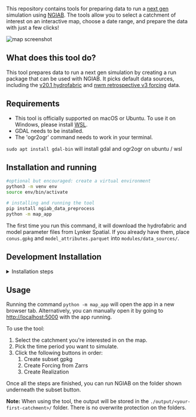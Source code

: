 This repository contains tools for preparing data to run a [next gen](https://github.com/NOAA-OWP/ngen) simulation using [NGIAB](https://github.com/CIROH-UA/NGIAB-CloudInfra). The tools allow you to select a catchment of interest on an interactive map, choose a date range, and prepare the data with just a few clicks!

![map screenshot](https://github.com/CIROH-UA/NGIAB_data_preprocess/blob/main/modules/map_app/static/resources/screenshot.png)


## What does this tool do?

This tool prepares data to run a next gen simulation by creating a run package that can be used with NGIAB. It picks default data sources, including the [v20.1 hydrofabric](https://www.lynker-spatial.com/data?path=hydrofabric%2Fv20.1%2F) and [nwm retrospective v3 forcing](https://noaa-nwm-retrospective-3-0-pds.s3.amazonaws.com/index.html#CONUS/zarr/forcing/) data.

## Requirements

* This tool is officially supported on macOS or Ubuntu. To use it on Windows, please install [WSL](https://learn.microsoft.com/en-us/windows/wsl/install).
* GDAL needs to be installed.
* The 'ogr2ogr' command needs to work in your terminal.

`sudo apt install gdal-bin` will install gdal and ogr2ogr on ubuntu / wsl

## Installation and running

```bash
#optional but encouraged: create a virtual environment
python3 -m venv env
source env/bin/activate

# installing and running the tool
pip install ngiab_data_preprocess
python -m map_app
```

The first time you run this command, it will download the hydrofabric and model parameter files from Lynker Spatial. If you already have them, place `conus.gpkg` and `model_attributes.parquet` into `modules/data_sources/`.

## Development Installation
<details>
  <summary>Installation steps</summary>
    To install and run the tool, follow these steps:

    1. Clone the repository:
        ```bash
        git clone https://github.com/CIROH-UA/NGIAB_data_preprocess
        cd NGIAB_data_preprocess
        ```

    2. Create a virtual environment and activate it:
        ```bash
        python3 -m venv env
        source env/bin/activate
        ```

    3. Install the tool:
        ```bash
        pip install -e .
        ```

    4. Run the map app:
        ```bash
        python -m map_app
        ```
</details>

## Usage

Running the command `python -m map_app` will open the app in a new browser tab. Alternatively, you can manually open it by going to [http://localhost:5000](http://localhost:5000) with the app running.

To use the tool:

1. Select the catchment you're interested in on the map.
2. Pick the time period you want to simulate.
3. Click the following buttons in order:
    1) Create subset gpkg
    2) Create Forcing from Zarrs
    3) Create Realization

Once all the steps are finished, you can run NGIAB on the folder shown underneath the subset button.

**Note:** When using the tool, the output will be stored in the `./output/<your-first-catchment>/` folder. There is no overwrite protection on the folders.
